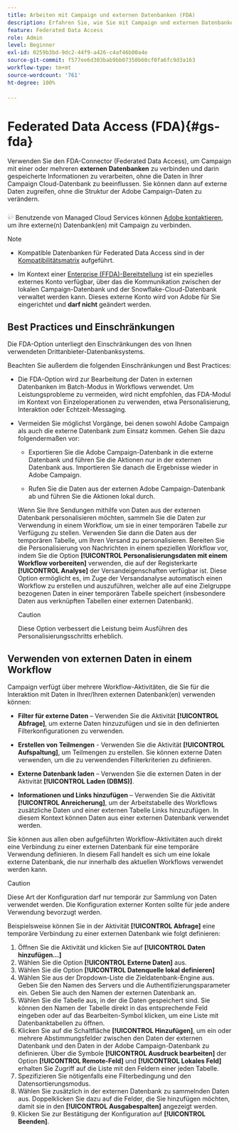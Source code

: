 ```yaml
---
title: Arbeiten mit Campaign und externen Datenbanken (FDA)
description: Erfahren Sie, wie Sie mit Campaign und externen Datenbanken arbeiten
feature: Federated Data Access
role: Admin
level: Beginner
exl-id: 0259b3bd-9dc2-44f9-a426-c4af46b00a4e
source-git-commit: f577ee6d303bab9bb07350b60cf0fa6fc9d3a163
workflow-type: tm+mt
source-wordcount: '761'
ht-degree: 100%

---
```


# Federated Data Access (FDA){#gs-fda}

Verwenden Sie den FDA-Connector (Federated Data Access), um Campaign mit einer oder mehreren **externen Datenbanken** zu verbinden und darin gespeicherte Informationen zu verarbeiten, ohne die Daten in Ihrer Campaign Cloud-Datenbank zu beeinflussen. Sie können dann auf externe Daten zugreifen, ohne die Struktur der Adobe Campaign-Daten zu verändern.

![](../assets/do-not-localize/speech.png) Benutzende von Managed Cloud Services können [Adobe kontaktieren](../start/campaign-faq.md#support), um ihre externe(n) Datenbank(en) mit Campaign zu verbinden.


>[!NOTE]
>
>* Kompatible Datenbanken für Federated Data Access sind in der [Kompatibilitätsmatrix](../start/compatibility-matrix.md) aufgeführt.
>
>* Im Kontext einer [Enterprise (FFDA)-Bereitstellung](../architecture/enterprise-deployment.md) ist ein spezielles externes Konto verfügbar, über das die Kommunikation zwischen der lokalen Campaign-Datenbank und der Snowflake-Cloud-Datenbank verwaltet werden kann. Dieses externe Konto wird von Adobe für Sie eingerichtet und **darf nicht** geändert werden.
>


## Best Practices und Einschränkungen

Die FDA-Option unterliegt den Einschränkungen des von Ihnen verwendeten Drittanbieter-Datenbanksystems.

Beachten Sie außerdem die folgenden Einschränkungen und Best Practices:

* Die FDA-Option wird zur Bearbeitung der Daten in externen Datenbanken im Batch-Modus in Workflows verwendet. Um Leistungsprobleme zu vermeiden, wird nicht empfohlen, das FDA-Modul im Kontext von Einzeloperationen zu verwenden, etwa Personalisierung, Interaktion oder Echtzeit-Messaging.

* Vermeiden Sie möglichst Vorgänge, bei denen sowohl Adobe Campaign als auch die externe Datenbank zum Einsatz kommen. Gehen Sie dazu folgendermaßen vor:

   * Exportieren Sie die Adobe Campaign-Datenbank in die externe Datenbank und führen Sie die Aktionen nur in der externen Datenbank aus. Importieren Sie danach die Ergebnisse wieder in Adobe Campaign.

   * Rufen Sie die Daten aus der externen Adobe Campaign-Datenbank ab und führen Sie die Aktionen lokal durch.

  Wenn Sie Ihre Sendungen mithilfe von Daten aus der externen Datenbank personalisieren möchten, sammeln Sie die Daten zur Verwendung in einem Workflow, um sie in einer temporären Tabelle zur Verfügung zu stellen. Verwenden Sie dann die Daten aus der temporären Tabelle, um Ihren Versand zu personalisieren. Bereiten Sie die Personalisierung von Nachrichten in einem speziellen Workflow vor, indem Sie die Option **[!UICONTROL Personalisierungsdaten mit einem Workflow vorbereiten]** verwenden, die auf der Registerkarte **[!UICONTROL Analyse]** der Versandeigenschaften verfügbar ist. Diese Option ermöglicht es, im Zuge der Versandanalyse automatisch einen Workflow zu erstellen und auszuführen, welcher alle auf eine Zielgruppe bezogenen Daten in einer temporären Tabelle speichert (insbesondere Daten aus verknüpften Tabellen einer externen Datenbank).

  >[!CAUTION]
  >
  >Diese Option verbessert die Leistung beim Ausführen des Personalisierungsschritts erheblich.


## Verwenden von externen Daten in einem Workflow

Campaign verfügt über mehrere Workflow-Aktivitäten, die Sie für die Interaktion mit Daten in Ihrer/Ihren externen Datenbank(en) verwenden können:

* **Filter für externe Daten** – Verwenden Sie die Aktivität **[!UICONTROL Abfrage]**, um externe Daten hinzuzufügen und sie in den definierten Filterkonfigurationen zu verwenden.

* **Erstellen von Teilmengen** - Verwenden Sie die Aktivität **[!UICONTROL Aufspaltung]**, um Teilmengen zu erstellen. Sie können externe Daten verwenden, um die zu verwendenden Filterkriterien zu definieren.

* **Externe Datenbank laden** – Verwenden Sie die externen Daten in der Aktivität **[!UICONTROL Laden (DBMS)]**.

* **Informationen und Links hinzufügen** – Verwenden Sie die Aktivität **[!UICONTROL Anreicherung]**, um der Arbeitstabelle des Workflows zusätzliche Daten und einer externen Tabelle Links hinzuzufügen. In diesem Kontext können Daten aus einer externen Datenbank verwendet werden.

Sie können aus allen oben aufgeführten Workflow-Aktivitäten auch direkt eine Verbindung zu einer externen Datenbank für eine temporäre Verwendung definieren. In diesem Fall handelt es sich um eine lokale externe Datenbank, die nur innerhalb des aktuellen Workflows verwendet werden kann.

>[!CAUTION]
>
>Diese Art der Konfiguration darf nur temporär zur Sammlung von Daten verwendet werden. Die Konfiguration externer Konten sollte für jede andere Verwendung bevorzugt werden.

Beispielsweise können Sie in der Aktivität **[!UICONTROL Abfrage]** eine temporäre Verbindung zu einer externen Datenbank wie folgt definieren:

1. Öffnen Sie die Aktivität und klicken Sie auf **[!UICONTROL Daten hinzufügen...]**
1. Wählen Sie die Option **[!UICONTROL Externe Daten]** aus.
1. Wählen Sie die Option **[!UICONTROL Datenquelle lokal definieren]**
1. Wählen Sie aus der Dropdown-Liste die Zieldatenbank-Engine aus. Geben Sie den Namen des Servers und die Authentifizierungsparameter ein. Geben Sie auch den Namen der externen Datenbank an.
1. Wählen Sie die Tabelle aus, in der die Daten gespeichert sind. Sie können den Namen der Tabelle direkt in das entsprechende Feld eingeben oder auf das Bearbeiten-Symbol klicken, um eine Liste mit Datenbanktabellen zu öffnen.
1. Klicken Sie auf die Schaltfläche **[!UICONTROL Hinzufügen]**, um ein oder mehrere Abstimmungsfelder zwischen den Daten der externen Datenbank und den Daten in der Adobe Campaign-Datenbank zu definieren. Über die Symbole **[!UICONTROL Ausdruck bearbeiten]** der Option **[!UICONTROL Remote-Feld]** und **[!UICONTROL Lokales Feld]** erhalten Sie Zugriff auf die Liste mit den Feldern einer jeden Tabelle.
1. Spezifizieren Sie nötigenfalls eine Filterbedingung und den Datensortierungsmodus.
1. Wählen Sie zusätzlich in der externen Datenbank zu sammelnden Daten aus. Doppelklicken Sie dazu auf die Felder, die Sie hinzufügen möchten, damit sie in den **[!UICONTROL Ausgabespalten]** angezeigt werden.
1. Klicken Sie zur Bestätigung der Konfiguration auf **[!UICONTROL Beenden]**.
